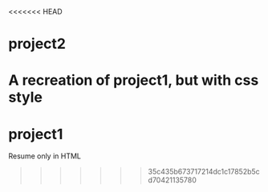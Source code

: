 <<<<<<< HEAD
# project2
A recreation of project1, but with css style
=======
# project1
 Resume only in HTML
>>>>>>> 35c435b673717214dc1c17852b5cd70421135780
